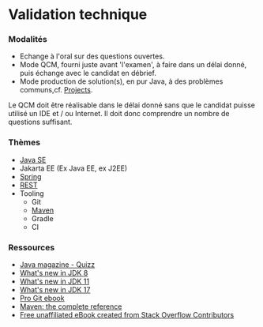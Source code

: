 # Validation technique

### Modalités
- Echange à l'oral sur des questions ouvertes.
- Mode QCM, fourni juste avant 'l'examen', à faire dans un délai donné, puis échange avec le candidat en débrief.
- Mode production de solution(s), en pur Java, à des problèmes communs,cf. [Projects](!https://github.com/DVanderstoken/Projects). 
  
Le QCM doit être réalisable dans le délai donné sans que le candidat puisse utilisé un IDE et / ou Internet. Il doit donc comprendre un nombre de questions suffisant.

### Thèmes
- [Java SE](./javaSE/README.md)
- Jakarta EE (Ex Java EE, ex J2EE)
- [Spring](./spring/README.md)
- [REST](./REST/README.md)
- Tooling
  - Git
  - [Maven](./Maven/README.md)
  - Gradle
  - CI

### Ressources
- <a href="https://blogs.oracle.com/javamagazine/category/jm-quiz?source=:em:nw:mt::::RC_WWMK200429P43C0048:NSL400206850" target="_blank">Java magazine - Quizz</a>
- <a href="https://www.oracle.com/java/technologies/javase/8-whats-new.html" target="_blank">What's new in JDK 8</a>
- <a href="https://www.oracle.com/java/technologies/javase/11-relnote-issues.html#NewFeature" target="_blank">What's new in JDK 11</a>
- <a href="https://www.oracle.com/java/technologies/javase/17-relnote-issues.html#NewFeature" target="_blank">What's new in JDK 17</a>
- <a href="https://git-scm.com/book/en/v2" target="_blank">Pro Git ebook</a>
- <a href="https://books.sonatype.com/mvnref-book/pdf/mvnref-pdf.pdf" target="_blank">Maven: the complete reference</a>
- <a href="https://riptutorial.com/ebook" target="_blank">Free unaffiliated eBook created from Stack Overflow Contributors</a>

